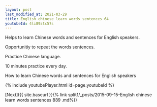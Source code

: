 ```yaml
---
layout: post
last_modified_at: 2021-03-29
title: English chinese learn words sentences 64 
youtubeId: 4li89ztc57s
---
```

 
 
Helps to learn Chinese words and sentences for English speakers.

Opportunitiy to repeat the words sentences. 

Practice Chinese language. 
 
10 minutes practice every day. 
 
How to learn Chinese words and sentences for English speakers 
 
{% include youtubePlayer.html id=page.youtubeId %}
 
 
[Next]({{ site.baseurl }}{% link  split1/_posts/2015-09-15-English chinese learn words sentences 889 .md%})
 
